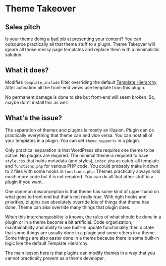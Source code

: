 # Theme Takeover

## Sales pitch

Is your theme doing a bad job at presenting your content? You can outsource practically all that theme stuff to a plugin. Theme Takeover will ignore all those messy page templates and replace them with a minimalistic solution.

## What it does?

Modifies `template_include` filter overriding the default [Template Hierarchy](https://developer.wordpress.org/themes/basics/template-hierarchy/). After activation all the front-end views use template from this plugin.

No permanent damage is done to site but front-end will seem broken. So, maybe don't install this as well.

## What's the issue?

The separation of themes and plugins is mostly an illusion. Plugin can do practically everything that theme can and vice versa. You can host all of your templates in a plugin. You can set `theme_supports` in a plugin.

Only practical separation is that WordPress site requires one theme to be active. No plugins are required. The minimal theme is required to have `style.css` that holds metadata (and styles), `index.php` as catch-all template and `functions.php` for various PHP code. You could probably make it down to 2 files with some hooks in `functions.php`. Themes practically always hold much more code but it is not required. You can do all that other stuff in a plugin if you want.

One common misconception is that theme has some kind of upper hand on what goes to front end but that's not really true. With right hooks and priorities, plugins can absolutely override lots of things that theme has done. Theme can also override many things that plugin does.

When this interchangeability is known, the rules of what should be done in a plugin or in a theme become a bit artificial. Code organization, maintainability and ability to use built-in update functionality then dictate that some things are usually done in a plugin and some others in a theme. Some things are also easier done in a theme because there is some built-in logic like the default Template Hierarchy.

The main lesson here is that plugins can modify themes in a way that you cannot practically prevent as a theme developer.
